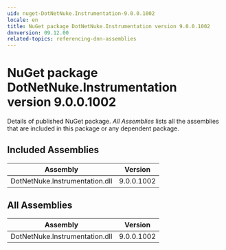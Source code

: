 ```yaml
---
uid: nuget-DotNetNuke.Instrumentation-9.0.0.1002
locale: en
title: NuGet package DotNetNuke.Instrumentation version 9.0.0.1002
dnnversion: 09.12.00
related-topics: referencing-dnn-assemblies
---
```


# NuGet package DotNetNuke.Instrumentation version 9.0.0.1002
Details of published NuGet package.
*All Assemblies* lists all the assemblies that are included in this package or any dependent package.

## Included Assemblies

|Assembly|Version|
|---|---|
|DotNetNuke.Instrumentation.dll|9.0.0.1002|

## All Assemblies

|Assembly|Version|
|---|---|
|DotNetNuke.Instrumentation.dll|9.0.0.1002|

